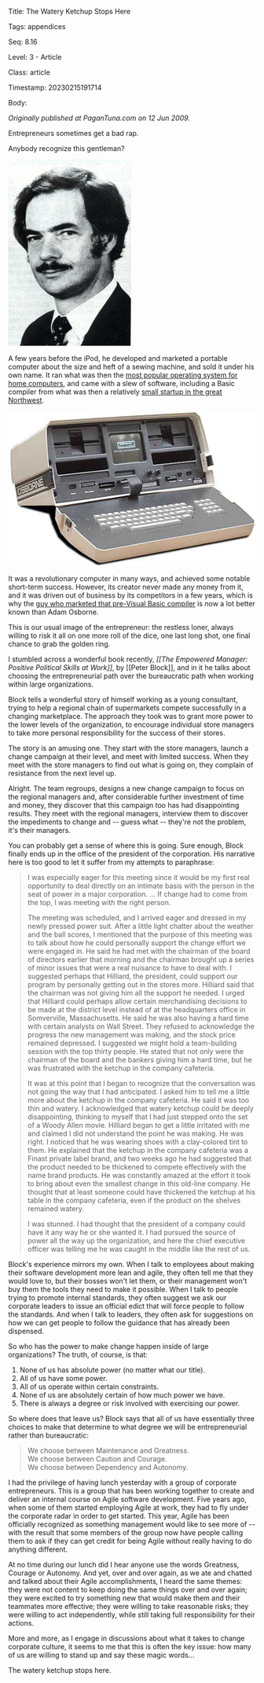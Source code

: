 Title:  The Watery Ketchup Stops Here

Tags:   appendices

Seq:    8.16

Level:  3 - Article

Class:  article

Timestamp: 20230215191714

Body:

*Originally published at PaganTuna.com on 12 Jun 2009.*

Entrepreneurs sometimes get a bad rap. 

Anybody recognize this gentleman?

![???](images/adamosborne.jpg)

A few years before the iPod, he developed and marketed a portable computer about the size and heft of a sewing machine, and sold it under his own name. It ran what was then the [most popular operating system for home computers](http://en.wikipedia.org/wiki/CP/M), and came with a slew of software, including a Basic compiler from what was then a relatively [small startup in the great Northwest](http://www.microsoft.com/). 

![The Osborne 1](images/osborne1.jpg)

It was a revolutionary computer in many ways, and achieved some notable short-term success. However, its creator never made any money from it, and it was driven out of business by its competitors in a few years, which is why the [guy who marketed that pre-Visual Basic compiler](http://en.wikipedia.org/wiki/Bill_Gates) is now a lot better known than Adam Osborne. 

This is our usual image of the entrepreneur: the restless loner, always willing to risk it all on one more roll of the dice, one last long shot, one final chance to grab the golden ring. 

I stumbled across a wonderful book recently, <cite>[[The Empowered Manager: Positive Political Skills at Work]]</cite>, by [[Peter Block]], and in it he talks about choosing the entrepreneurial path over the bureaucratic path when working within large organizations. 

Block tells a wonderful story of himself working as a young consultant, trying to help a regional chain of supermarkets compete successfully in a changing marketplace. The approach they took was to grant more power to the lower levels of the organization, to encourage individual store managers to take more personal responsibility for the success of their stores. 

The story is an amusing one. They start with the store managers, launch a change campaign at their level, and meet with limited success. When they meet with the store managers to find out what is going on, they complain of resistance from the next level up. 

Alright. The team regroups, designs a new change campaign to focus on the regional managers and, after considerable further investment of time and money, they discover that this campaign too has had disappointing results. They meet with the regional managers, interview them to discover the impediments to change and -- guess what -- they're not the problem, it's their managers. 

You can probably get a sense of where this is going. Sure enough, Block finally ends up in the office of the president of the corporation. His narrative here is too good to let it suffer from my attempts to paraphrase:

> I was especially eager for this meeting since it would be my first real opportunity to deal directly on an intimate basis with the person in the seat of power in a major corporation. ... If change had to come from the top, I was meeting with the right person. 
>
> The meeting was scheduled, and I arrived eager and dressed in my newly pressed power suit. After a little light chatter about the weather and the ball scores, I mentioned that the purpose of this meeting was to talk about how he could personally support the change effort we were engaged in. He said he had met with the chairman of the board of directors earlier that morning and the chairman brought up a series of minor issues that were a real nuisance to have to deal with. I suggested perhaps that Hilliard, the president, could support our program by personally getting out in the stores more. Hilliard said that the chairman was not giving him all the support he needed. I urged that Hilliard could perhaps allow certain merchandising decisions to be made at the district level instead of at the headquarters office in Somverville, Massachusetts. He said he was also having a hard time with certain analysts on Wall Street. They refused to acknowledge the progress the new management was making, and the stock price remained depressed. I suggested we might hold a team-building session with the top thirty people. He stated that not only were the chairman of the board and the bankers giving him a hard time, but he was frustrated with the ketchup in the company cafeteria. 
>
> It was at this point that I began to recognize that the conversation was not going the way that I had anticipated. I asked him to tell me a little more about the ketchup in the company cafeteria. He said it was too thin and watery. I acknowledged that watery ketchup could be deeply disappointing, thinking to myself that I had just stepped onto the set of a Woody Allen movie. Hilliard began to get a little irritated with me and claimed I did not understand the point he was making. He was right. I noticed that he was wearing shoes with a clay-colored tint to them. He explained that the ketchup in the company cafeteria was a Finast private label brand, and two weeks ago he had suggested that the product needed to be thickened to compete effectively with the name brand products. He was constantly amazed at the effort it took to bring about even the smallest change in this old-line company. He thought that at least someone could have thickened the ketchup at his table in the company cafeteria, even if the product on the shelves remained watery. 
>
> I was stunned. I had thought that the president of a company could have it any way he or she wanted it. I had pursued the source of power all the way up the organization, and here the chief executive officer was telling me he was caught in the middle like the rest of us. 

Block's experience mirrors my own. When I talk to employees about making their software development more lean and agile, they often tell me that they would love to, but their bosses won't let them, or their management won't buy them the tools they need to make it possible. When I talk to people trying to promote internal standards, they often suggest we ask our corporate leaders to issue an official edict that will force people to follow the standards. And when I talk to leaders, they often ask for suggestions on how we can get people to follow the guidance that has already been dispensed. 

So who has the power to make change happen inside of large organizations? The truth, of course, is that:

1. None of us has absolute power (no matter what our title).
2. All of us have some power. 
3. All of us operate within certain constraints. 
4. None of us are absolutely certain of how much power we have.
5. There is always a degree or risk involved with exercising our power. 

So where does that leave us? Block says that all of us have essentially three choices to make that determine to what degree we will be entrepreneurial rather than bureaucratic:

> We choose between Maintenance and Greatness.  
> We choose between Caution and Courage.   
> We choose between Dependency and Autonomy.

I had the privilege of having lunch yesterday with a group of corporate entrepreneurs. This is a group that has been working together to create and deliver an internal course on Agile software development. Five years ago, when some of them started employing Agile at work, they had to fly under the corporate radar in order to get started. This year, Agile has been officially recognized as something management would like to see more of -- with the result that some members of the group now have people calling them to ask if they can get credit for being Agile without really having to do anything different. 

At no time during our lunch did I hear anyone use the words Greatness, Courage or Autonomy. And yet, over and over again, as we ate and chatted and talked about their Agile accomplishments, I heard the same themes: they were not content to keep doing the same things over and over again; they were excited to try something new that would make them and their teammates more effective; they were willing to take reasonable risks; they were willing to act independently, while still taking full responsibility for their actions. 

More and more, as I engage in discussions about what it takes to change corporate culture, it seems to me that this is often the key issue: how many of us are willing to stand up and say these magic words...

The watery ketchup stops here.
